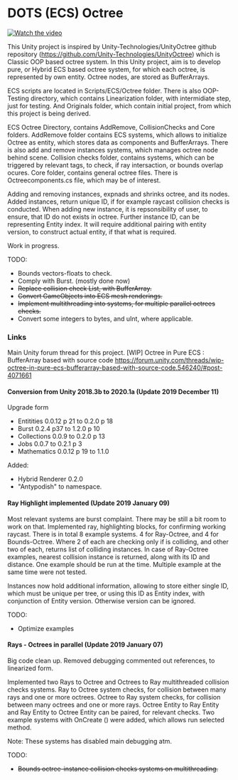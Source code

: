 # DOTS (ECS) Octree

[![Watch the video](https://forum.unity.com/attachments/upload_2019-1-9_8-21-26-png.355738/)](https://www.youtube.com/watch?v=OlGUWbtUBsM)

This Unity project is inspired by Unity-Technologies/UnityOctree github repository (https://github.com/Unity-Technologies/UnityOctree) which is Classic OOP based octree system.
In this Unity project, aim is to develop pure, or Hybrid ECS based octree system, for which each octree, is represented by own entity.
Octree nodes, are stored as BufferArrays.

ECS scripts are located in Scripts/ECS/Octree folder.
There is also OOP-Testing directory, which contains Linearization folder, with intermidiate step, just for testing.
And Originals folder, which contain initial project, from which this project is being derived.

ECS Octree Directory, contains AddRemove, CollisionChecks and Core folders.
AddRemove folder contains ECS systems, which allows to initialize Octree as entity, which stores data as components and BufferArrays.
There is also add and remove instances systems, which manages octree node behind scene.
Collision checks folder, contains systems, which can be triggered by relevant tags, to check, if ray intersaction, or bounds overlap ocures.
Core folder, contains general octree files. There is Octreecomponents.cs file, which may be of interest.

Adding and removing instances, expnads and shrinks octree, and its nodes.
Added instances, return unique ID, if for example raycast collision checks is conducted.
When adding new instance, it is repsonsibility of user, to ensure, that ID do not exists in octree.
Further instance ID, can be representing Entity index. It will require additional pairing with entity version, to construct actual entity, if that what is required.

Work in progress.

TODO: 
* Bounds vectors-floats to check.
* Comply with Burst. (mostly done now)
* ~~Replace collision check List, with BufferArray.~~
* ~~Convert GameObjects into ECS mesh renderings.~~
* ~~Implement multithreading into systems, for multiple parallel octrees checks.~~
* Convert some integers to bytes, and uInt, where applicable.


### Links
Main Unity forum thread for this project.
[WIP] Octree in Pure ECS : BufferArray based with source code
https://forum.unity.com/threads/wip-octree-in-pure-ecs-bufferarray-based-with-source-code.546240/#post-4071661

#### Conversion from Unity 2018.3b to 2020.1a (Update 2019 December 11)

Upgrade form
* Entitities 0.0.12 p 21 to 0.2.0 p 18
* Burst 0.2.4 p37 to 1.2.0 p 10
* Collections 0.0.9 to 0.2.0 p 13
* Jobs 0.0.7 to 0.2.1 p 3
* Mathematics 0.0.12 p 19 to 1.1.0

Added:
* Hybrid Renderer 0.2.0
* "Antypodish" to namespace.

#### Ray Highlight implemented  (Update 2019 January 09)

Most relevant systems are burst complaint. There may be still a bit room to work on that.
Implemented ray, highlighting blocks, for confirming working raycast.
There is in total 8 example systems. 4 for Ray-Octree, and 4 for Bounds-Octree.
Where 2 of each are checking only if is colliding, and other two of each, returns list of colliding instances.
In case of Ray-Octree examples, nearest collision instance is returned, along with its ID and distance.
One example should be run at the time. Multiple example at the same time were not tested.

Instances now hold additional information, allowing to store either single ID, which must be unique per tree, or using this ID as Entity index, with conjunction of Entity version. Otherwise version can be ignored.

TODO:
* Optimize examples

#### Rays - Octrees in parallel (Update 2019 January 07)

Big code clean up.
Removed debugging commented out references, to linearized form.

Implemented two Rays to Octree and Octrees to Ray multithreaded collision checks systems.
Ray to Octree system checks, for collision between many rays and one or more octrees.
Octree to Ray system checks, for collision between many octrees and one or more rays.
Octree Entity to Ray Entity and Ray Entity to Octree Entity can be paired, for relevant checks.
Two example systems with OnCreate () were added, which allows run selected method.

Note:
These systems has disabled main debugging atm.

TODO:
* ~~Bounds octree-instance collision checks systems on multithreading.~~
